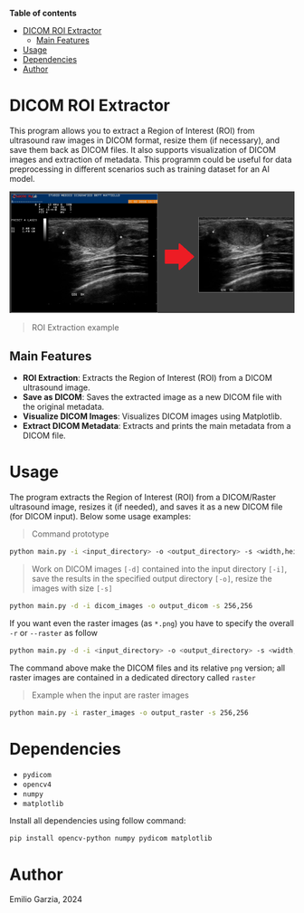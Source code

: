 <!-- toc start: 3 [do not erase this comment] -->
**Table of contents**
- [DICOM ROI Extractor](#dicom-roi-extractor)
	- [Main Features](#main-features)
- [Usage](#usage)
- [Dependencies](#dependencies)
- [Author](#author)
<!-- toc end [do not erase this comment] -->

# DICOM ROI Extractor

This program allows you to extract a Region of Interest (ROI) from ultrasound raw images in DICOM format, resize them (if necessary), and save them back as DICOM files. It also supports visualization of DICOM images and extraction of metadata. This programm could be useful for data preprocessing in different scenarios such as training dataset for an AI model.

![Example result](example.png)

> ROI Extraction example

## Main Features

- **ROI Extraction**: Extracts the Region of Interest (ROI) from a DICOM ultrasound image.
- **Save as DICOM**: Saves the extracted image as a new DICOM file with the original metadata.
- **Visualize DICOM Images**: Visualizes DICOM images using Matplotlib.
- **Extract DICOM Metadata**: Extracts and prints the main metadata from a DICOM file.

# Usage

The program extracts the Region of Interest (ROI) from a DICOM/Raster ultrasound image, resizes it (if needed), and saves it as a new DICOM file (for DICOM input). Below some usage examples:

> Command prototype

```bash
python main.py -i <input_directory> -o <output_directory> -s <width,height>
```

> Work on DICOM images `[-d]` contained into the input directory `[-i]`, save the results in the specified output directory `[-o]`, resize the images with size `[-s]`

```bash
python main.py -d -i dicom_images -o output_dicom -s 256,256
```

If you want even the raster images (as `*.png`) you have to specify the overall `-r` or `--raster` as follow

```bash
python main.py -d -i <input_directory> -o <output_directory> -s <width,height> -r
```

The command above make the DICOM files and its relative `png` version; all raster images are contained in a dedicated directory called `raster`

> Example when the input are raster images

```bash
python main.py -i raster_images -o output_raster -s 256,256
```

# Dependencies

* `pydicom`
* `opencv4`
* `numpy`
* `matplotlib`

Install all dependencies using follow command:

```bash
pip install opencv-python numpy pydicom matplotlib
```

# Author

Emilio Garzia, 2024